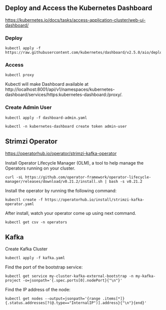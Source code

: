 ## Deploy and Access the Kubernetes Dashboard
https://kubernetes.io/docs/tasks/access-application-cluster/web-ui-dashboard/

### Deploy
```
kubectl apply -f https://raw.githubusercontent.com/kubernetes/dashboard/v2.5.0/aio/deploy/recommended.yaml
```
### Access
```
kubectl proxy
```
Kubectl will make Dashboard available at http://localhost:8001/api/v1/namespaces/kubernetes-dashboard/services/https:kubernetes-dashboard:/proxy/.

### Create Admin User
```
kubectl apply -f dashboard-admin.yaml
```
```
kubectl -n kubernetes-dashboard create token admin-user
```

## Strimzi Operator
https://operatorhub.io/operator/strimzi-kafka-operator

Install Operator Lifecycle Manager (OLM), a tool to help manage the Operators running on your cluster.
```
curl -sL https://github.com/operator-framework/operator-lifecycle-manager/releases/download/v0.21.2/install.sh | bash -s v0.21.2
```

Install the operator by running the following command:
```
kubectl create -f https://operatorhub.io/install/strimzi-kafka-operator.yaml
```

After install, watch your operator come up using next command.
```
kubectl get csv -n operators
```

## Kafka
Create Kafka Cluster
```
kubectl apply -f kafka.yaml
```

Find the port of the bootstrap service:
```
kubectl get service my-cluster-kafka-external-bootstrap -n my-kafka-project -o=jsonpath='{.spec.ports[0].nodePort}{"\n"}'
```
Find the IP address of the node:
```
kubectl get nodes --output=jsonpath='{range .items[*]}{.status.addresses[?(@.type=="InternalIP")].address}{"\n"}{end}'
```